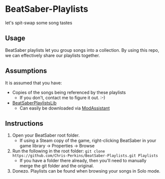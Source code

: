 # BeatSaber-Playlists
let's spit-swap some song tastes

## Usage

BeatSaber playlists let you group songs into a collection. By using this repo, we can effectively share our playlists together.

## Assumptions

It is assumed that you have:
- Copies of the songs being referenced by these playlists
    - If you don't, contact me to figure it out. :-)
- [BeatSaberPlaylistsLib](https://github.com/Zingabopp/BeatSaberPlaylistsLib)
    - Can easily be downloaded via [ModAssistant](https://github.com/Assistant/ModAssistant)

## Instructions

1. Open your BeatSaber root folder.
    - If using a Steam copy of the game, right-clicking BeatSaber in your game library -> Properties -> Browse
1. Run the following in the root folder: `git clone https://github.com/Chris-Perkins/BeatSaber-Playlists.git Playlists`
   - If you have a folder there already, then you'll need to manually merge the git folder and the original.
1. Donezo. Playlists can be found when browsing your songs in Solo mode.
